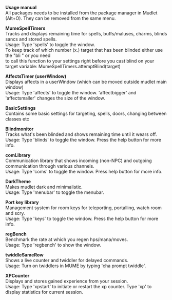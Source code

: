 <b>Usage manual</b><br>
All packages needs to be installed from the package manager in Mudlet (Alt+O). They can be removed from the same menu.

<b>MumeSpellTimers</b><br>
Tracks and displays remaining time for spells, buffs/maluses, charms, blinds sancs and stored spells.<br>
Usage: Type 'spells' to toggle the window.<br>
       To keep track of which number (x.) target that has been blinded either use the "bli <target>" or you need<br>
       to call this function to your settings right before you cast blind on your target variable:
       MumeSpellTimers.attemptBlind(target)

<b>AffectsTimer (userWindow)</b><br>
Displays affects in a userWindow (which can be moved outside mudlet main window)<br>
Usage: Type 'affects' to toggle the window. 'affectbigger' and 'affectsmaller' changes the size of the window.<br>

<b>BasicSettings</b><br>
Contains some basic settings for targeting, spells, doors, changing between classes etc<br>

<b>Blindmonitor</b><br>
Tracks what's been blinded and shows remaining time until it wears off.<br>
Usage: Type 'blinds' to toggle the window. Press the help button for more info.<br>

<b>comLibrary</b><br>
Communication library that shows incoming (non-NPC) and outgoing communication through various channels.<br>
Usage: Type 'coms' to toggle the window. Press help button for more info.<br>

<b>DarkTheme</b><br>
Makes mudlet dark and minimalistic.<br>
Usage: Type 'menubar' to toggle the menubar.<br>

<b>Port key library</b><br>
Management system for room keys for teleporting, portalling, watch room and scry.<br>
Usage: Type 'keys' to toggle the window. Press the help button for more info.<br>

<b>regBench</b><br>
Benchmark the rate at which you regen hps/mana/moves.<br>
Usage: Type 'regbench' to show the window.<br>

<b>twiddleSameRow</b><br>
Shows a live counter and twiddler for delayed commands.<br>
Usage: Turn on twiddlers in MUME by typing 'cha prompt twiddle'.<br>

<b>XPCounter</b><br>
Displays and stores gained experience from your session.<br>
Usage: Type 'xpstart' to initiate or restart the xp counter. Type 'xp' to display statistics for current session.<br>
